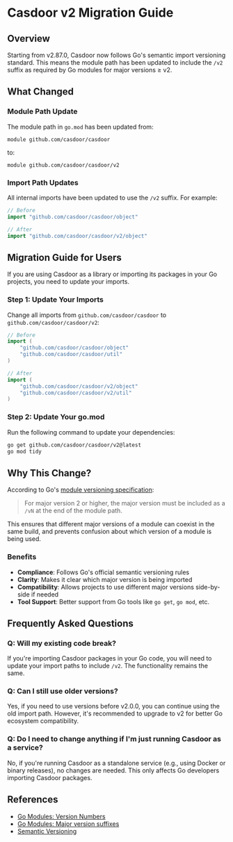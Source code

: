 # Casdoor v2 Migration Guide

## Overview

Starting from v2.87.0, Casdoor now follows Go's semantic import versioning standard. This means the module path has been updated to include the `/v2` suffix as required by Go modules for major versions ≥ v2.

## What Changed

### Module Path Update

The module path in `go.mod` has been updated from:
```
module github.com/casdoor/casdoor
```

to:
```
module github.com/casdoor/casdoor/v2
```

### Import Path Updates

All internal imports have been updated to use the `/v2` suffix. For example:
```go
// Before
import "github.com/casdoor/casdoor/object"

// After  
import "github.com/casdoor/casdoor/v2/object"
```

## Migration Guide for Users

If you are using Casdoor as a library or importing its packages in your Go projects, you need to update your imports.

### Step 1: Update Your Imports

Change all imports from `github.com/casdoor/casdoor` to `github.com/casdoor/casdoor/v2`:

```go
// Before
import (
    "github.com/casdoor/casdoor/object"
    "github.com/casdoor/casdoor/util"
)

// After
import (
    "github.com/casdoor/casdoor/v2/object"
    "github.com/casdoor/casdoor/v2/util"
)
```

### Step 2: Update Your go.mod

Run the following command to update your dependencies:
```bash
go get github.com/casdoor/casdoor/v2@latest
go mod tidy
```

## Why This Change?

According to Go's [module versioning specification](https://go.dev/doc/modules/version-numbers):

> For major version 2 or higher, the major version must be included as a `/vN` at the end of the module path.

This ensures that different major versions of a module can coexist in the same build, and prevents confusion about which version of a module is being used.

### Benefits

- **Compliance**: Follows Go's official semantic versioning rules
- **Clarity**: Makes it clear which major version is being imported
- **Compatibility**: Allows projects to use different major versions side-by-side if needed
- **Tool Support**: Better support from Go tools like `go get`, `go mod`, etc.

## Frequently Asked Questions

### Q: Will my existing code break?

If you're importing Casdoor packages in your Go code, you will need to update your import paths to include `/v2`. The functionality remains the same.

### Q: Can I still use older versions?

Yes, if you need to use versions before v2.0.0, you can continue using the old import path. However, it's recommended to upgrade to v2 for better Go ecosystem compatibility.

### Q: Do I need to change anything if I'm just running Casdoor as a service?

No, if you're running Casdoor as a standalone service (e.g., using Docker or binary releases), no changes are needed. This only affects Go developers importing Casdoor packages.

## References

- [Go Modules: Version Numbers](https://go.dev/doc/modules/version-numbers)
- [Go Modules: Major version suffixes](https://go.dev/doc/modules/major-version)
- [Semantic Versioning](https://semver.org/)
